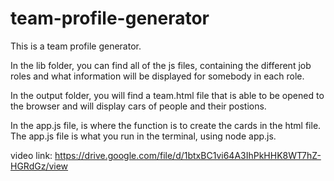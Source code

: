 # team-profile-generator

This is a team profile generator.  

In the lib folder, you can find all of the js files, containing the different job roles and what information will be displayed for somebody in each role.

In the output folder, you will find a team.html file that is able to be opened to the browser and will display cars of people and their postions.

In the app.js file, is where the function is to create the cards in the html file.  The app.js file is what you run in the terminal, using node app.js.

video link: https://drive.google.com/file/d/1btxBC1vi64A3IhPkHHK8WT7hZ-HGRdGz/view